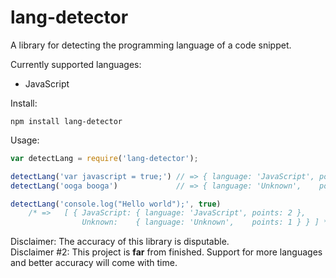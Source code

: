 lang-detector
=====
A library for detecting the programming language of a code snippet.

Currently supported languages:
* JavaScript

Install:
```
npm install lang-detector
```

Usage:
```JavaScript
var detectLang = require('lang-detector');

detectLang('var javascript = true;') // => { language: 'JavaScript', points: 1 }
detectLang('ooga booga')             // => { language: 'Unknown',    points: 0 }

detectLang('console.log("Hello world");', true)
	/* =>	[ { JavaScript: { language: 'JavaScript', points: 2 },
  				Unknown:    { language: 'Unknown',    points: 1 } } ] */
```

Disclaimer: The accuracy of this library is disputable.<br>
Disclaimer #2: This project is <b>far</b> from finished. Support for more languages and better accuracy will come with time.